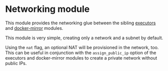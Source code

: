 # Networking module

This module provides the networking glue between the sibling [executors](https://registry.terraform.io/modules/sourcegraph/executors/google/6.6.0/submodules/executors) and [docker-mirror](https://registry.terraform.io/modules/sourcegraph/executors/google/6.6.0/submodules/docker-mirror) modules.

This module is very simple, creating only a network and a subnet by default.

Using the `nat` flag, an optional NAT will be provisioned in the network, too. This can be useful in conjunction with the `assign_public_ip` option of the executors and docker-mirror modules to create a private network without public IPs.
